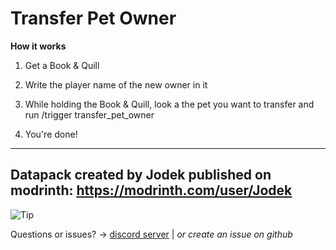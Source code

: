 
# Transfer Pet Owner

**How it works**

1. Get a Book & Quill

2. Write the player name of the new owner in it

3. While holding the Book & Quill, look a the pet you want to transfer and run /trigger transfer_pet_owner

4. You're done!

---

## Datapack created by Jodek published on modrinth: https://modrinth.com/user/Jodek

<picture>
   <source media="(prefers-color-scheme: light)" srcset="https://raw.githubusercontent.com/Mqxx/GitHub-Markdown/main/blockquotes/badge/light-theme/tip.svg">
  <img alt="Tip" src="https://raw.githubusercontent.com/Mqxx/GitHub-Markdown/main/blockquotes/badge/dark-theme/tip.svg">
 </picture><br>
 
Questions or issues? -> [discord server](https://discord.gg/z2n3qTzQY6) | _or create an issue on github_
